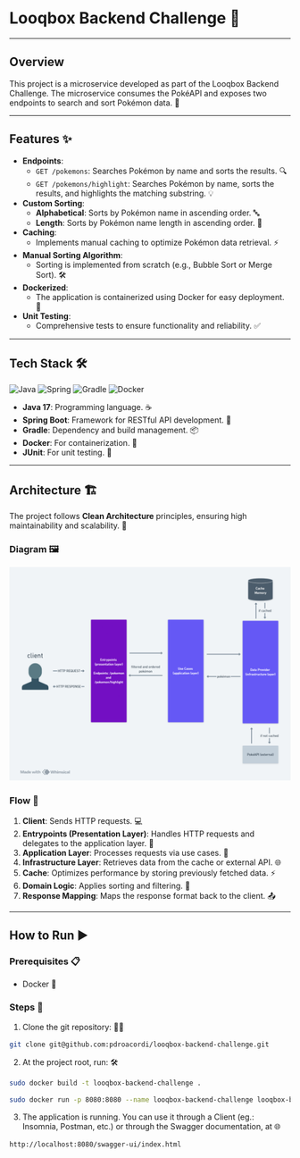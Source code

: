 # Looqbox Backend Challenge 🚀

---

## Overview
This project is a microservice developed as part of the Looqbox Backend Challenge. The microservice consumes the PokéAPI and exposes two endpoints to search and sort Pokémon data. 🐾

---

## Features ✨
- **Endpoints**:
  - `GET /pokemons`: Searches Pokémon by name and sorts the results. 🔍
  - `GET /pokemons/highlight`: Searches Pokémon by name, sorts the results, and highlights the matching substring. 💡
- **Custom Sorting**:
  - **Alphabetical**: Sorts by Pokémon name in ascending order. 🔤
  - **Length**: Sorts by Pokémon name length in ascending order. 📏
- **Caching**:
  - Implements manual caching to optimize Pokémon data retrieval. ⚡
- **Manual Sorting Algorithm**:
  - Sorting is implemented from scratch (e.g., Bubble Sort or Merge Sort). 🛠️
- **Dockerized**:
  - The application is containerized using Docker for easy deployment. 🐳
- **Unit Testing**:
  - Comprehensive tests to ensure functionality and reliability. ✅

---

## Tech Stack 🛠️
![Java](https://img.shields.io/badge/java-%23ED8B00.svg?style=for-the-badge&logo=openjdk&logoColor=white) ![Spring](https://img.shields.io/badge/spring-%236DB33F.svg?style=for-the-badge&logo=spring&logoColor=white) ![Gradle](https://img.shields.io/badge/Gradle-02303A.svg?style=for-the-badge&logo=Gradle&logoColor=white) ![Docker](https://img.shields.io/badge/docker-%230db7ed.svg?style=for-the-badge&logo=docker&logoColor=white)
- **Java 17**: Programming language. ☕
- **Spring Boot**: Framework for RESTful API development. 🌱
- **Gradle**: Dependency and build management. 📦
- **Docker**: For containerization. 🐳
- **JUnit**: For unit testing. 🔬

---

## Architecture 🏗️
The project follows **Clean Architecture** principles, ensuring high maintainability and scalability. 🔄

### Diagram 🖼️
![Architecture Diagram](/docs/Looqbox-Backend-Challenge-Docs.png)

### Flow 🔄
1. **Client**: Sends HTTP requests. 💻
2. **Entrypoints (Presentation Layer)**: Handles HTTP requests and delegates to the application layer. 📩
3. **Application Layer**: Processes requests via use cases. 📜
4. **Infrastructure Layer**: Retrieves data from the cache or external API. 🌐
5. **Cache**: Optimizes performance by storing previously fetched data. ⚡
6. **Domain Logic**: Applies sorting and filtering. 🔢
7. **Response Mapping**: Maps the response format back to the client. 📤

---

## How to Run ▶️

### Prerequisites 📋
- Docker 🐳

### Steps 🔧

1. Clone the git repository: 🧑‍💻
```bash
git clone git@github.com:pdroacordi/looqbox-backend-challenge.git
```

2. At the project root, run: 🛠️
```bash
sudo docker build -t looqbox-backend-challenge .
```
```bash
sudo docker run -p 8080:8080 --name looqbox-backend-challenge looqbox-backend-challenge
```

3. The application is running. You can use it through a Client (eg.: Insomnia, Postman, etc.) or through the Swagger documentation, at 🌐
```bash
http://localhost:8080/swagger-ui/index.html
```
